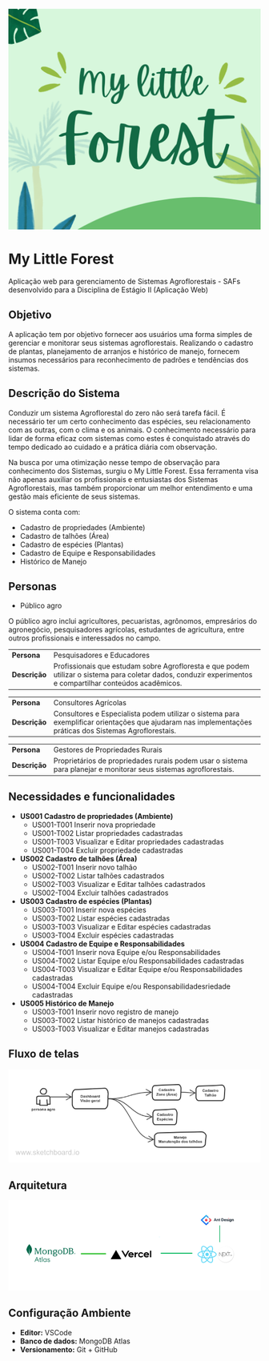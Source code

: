 ![img](img/logo.png)

# My Little Forest
Aplicação web para gerenciamento de Sistemas Agroflorestais - SAFs desenvolvido para a Disciplina de Estágio II (Aplicação Web)


## Objetivo


A aplicação tem por objetivo fornecer aos usuários uma forma simples de gerenciar e monitorar seus sistemas agroflorestais. Realizando o cadastro de plantas, planejamento de arranjos e histórico de manejo, fornecem insumos necessários para reconhecimento de padrões e tendências dos sistemas.


## Descrição do Sistema


Conduzir um sistema Agroflorestal do zero não será tarefa fácil. É necessário ter um certo conhecimento das espécies, seu relacionamento com as outras, com o clima e os animais. O conhecimento necessário para lidar de forma eficaz com sistemas como estes é conquistado através do tempo dedicado ao cuidado e a prática diária com observação.


Na busca por uma otimização nesse tempo de observação para conhecimento dos Sistemas, surgiu o My Little Forest. Essa ferramenta visa não apenas auxiliar os profissionais e entusiastas dos Sistemas Agroflorestais, mas também proporcionar um melhor entendimento e uma gestão mais eficiente de seus sistemas.


O sistema conta com:
- Cadastro de propriedades (Ambiente)
- Cadastro de talhões (Área)
- Cadastro de espécies (Plantas)
- Cadastro de Equipe e Responsabilidades
- Histórico de Manejo


## Personas

- Público agro

O público agro inclui agricultores, pecuaristas, agrônomos, empresários do agronegócio, pesquisadores agrícolas, estudantes de agricultura, entre outros profissionais e interessados no campo. 

|           |                             |
|-----------|-----------------------------|
|**Persona**    | Pesquisadores e Educadores  |
|**Descrição**| Profissionais que estudam sobre Agrofloresta e que podem utilizar o sistema para coletar dados, conduzir experimentos e compartilhar conteúdos acadêmicos.     

|           |                             |
|-----------|-----------------------------|
|**Persona** | Consultores Agrícolas  |
|**Descrição**| Consultores e Especialista podem utilizar o sistema para exemplificar orientações que ajudaram nas implementações práticas dos Sistemas Agroflorestais. 

|           |                             |
|-----------|-----------------------------|
|**Persona**| Gestores de Propriedades Rurais  |
|**Descrição**  | Proprietários de propriedades rurais podem usar o sistema para planejar e monitorar seus sistemas agroflorestais.   |


##  Necessidades e funcionalidades
- **US001 Cadastro de propriedades (Ambiente)**
    - US001-T001 Inserir nova propriedade
    - US001-T002 Listar propriedades cadastradas
    - US001-T003 Visualizar e Editar propriedades cadastradas
    - US001-T004 Excluir propriedade cadastradas
- **US002 Cadastro de talhões (Área)**
    - US002-T001 Inserir novo talhão
    - US002-T002 Listar talhões cadastrados
    - US002-T003 Visualizar e Editar talhões cadastrados
    - US002-T004 Excluir talhões cadastrados
- **US003 Cadastro de espécies (Plantas)**
    - US003-T001 Inserir nova espécies
    - US003-T002 Listar espécies cadastradas
    - US003-T003 Visualizar e Editar espécies cadastradas
    - US003-T004 Excluir espécies cadastradas
- **US004 Cadastro de Equipe e Responsabilidades**
    - US004-T001 Inserir nova Equipe e/ou Responsabilidades
    - US004-T002 Listar Equipe e/ou Responsabilidades cadastradas
    - US004-T003 Visualizar e Editar Equipe e/ou Responsabilidades cadastradas
    - US004-T004 Excluir Equipe e/ou Responsabilidadesriedade cadastradas
- **US005 Histórico de Manejo**
    - US003-T001 Inserir novo registro de manejo
    - US003-T002 Listar histórico de manejos cadastradas
    - US003-T003 Visualizar e Editar manejos cadastradas

## Fluxo de telas

![](img/dia-tela-forest.png)

## Arquitetura

![Arquitetura](img/arquitm-forest.png)

## Configuração Ambiente

- **Editor:** VSCode
- **Banco de dados:** MongoDB Atlas
- **Versionamento:** Git + GitHub





